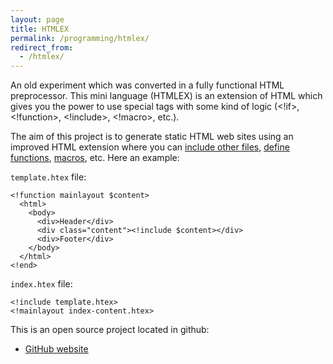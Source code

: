 ```yaml
---
layout: page
title: HTMLEX
permalink: /programming/htmlex/
redirect_from:
  - /htmlex/
---
```


An old experiment which was converted in a fully functional
HTML preprocessor. This mini language (HTMLEX) is an extension
of HTML which gives you the power to use special tags with
some kind of logic (&lt;!if&gt;, &lt;!function&gt;, &lt;!include&gt;, &lt;!macro&gt;, etc.).

The aim of this project is to generate static HTML web sites using an
improved HTML extension where you can
[include other files](https://github.com/dacap/htmlex/#include),
[define functions](https://github.com/dacap/htmlex/#function),
[macros](https://github.com/dacap/htmlex/#macro),
etc. Here an example:

`template.htex` file:

    <!function mainlayout $content>
      <html>
        <body>
          <div>Header</div>
          <div class="content"><!include $content></div>
          <div>Footer</div>
        </body>
      </html>
    <!end>

`index.htex` file:

    <!include template.htex>
    <!mainlayout index-content.htex>

This is an open source project located in github:

 * [GitHub website](http://github.com/dacap/htmlex/)
